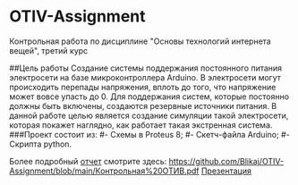 # OTIV-Assignment
Контрольная работа по дисциплине "Основы технологий интернета вещей", третий курс


##Цель работы
Создание системы поддержания постоянного питания электросети на базе микроконтроллера Arduino.
В электросети могут происходить перепады напряжения, вплоть до того, что напряжение может вовсе упасть до 0. Для поддержания систем, которые постоянно должны быть включены, создаются резервные источники питания. В данной работе целью является создание симуляции такой электросети, которая покажет наглядно, как работает такая экстренная система.
###Проект состоит из:
#- Схемы в Proteus 8;
#- Скетч-файла Arduino;
#- Скрипта python.

Более подробный [отчет](https://github.com/Blikaj/OTIV-Assignment/blob/main/Контрольная%20ОТИВ.pdf) смотрите здесь: https://github.com/Blikaj/OTIV-Assignment/blob/main/Контрольная%20ОТИВ.pdf
[Презентация](https://github.com/Blikaj/OTIV-Assignment/blob/main/OTIVContrПрезентация.pdf)
